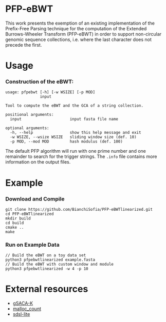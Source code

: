 # PFP-eBWT
This work presents the exemption of an existing implementation of the Prefix-Free Parsing technique for the computation of the Extended Burrows-Wheeler Transform (PFP-eBWT) in order to support non-circular genomic sequence collections, i.e. where the last character does not precede the first.

# Usage

### Construction of the eBWT:
```
usage: pfpebwt [-h] [-w WSIZE] [-p MOD] 
               input

Tool to compute the eBWT and the GCA of a string collection.

positional arguments:
  input                     input fasta file name

optional arguments:
  -h, --help                show this help message and exit
  -w WSIZE, --wsize WSIZE   sliding window size (def. 10)
  -p MOD, --mod MOD         hash modulus (def. 100)
```
The default PFP algorithm will run with one prime number and one remainder to search for the trigger strings. 
The `.info` file contains more information on the output files.

# Example
### Download and Compile

```console
git clone https://github.com/BianchiSofia/PFP-eBWTlinearized.git
cd PFP-eBWTlinearized
mkdir build
cd build
cmake ..
make
```

### Run on Example Data

```console
// Build the eBWT on a toy data set
python3 pfpebwtlinearized example.fasta 
// Build the eBWT with custom window and module
python3 pfpebwtlinearized -w 4 -p 10
```
# External resources

* [gSACA-K](https://github.com/felipelouza/gsa-is.git)
* [malloc_count](https://github.com/bingmann/malloc_count)
* [sdsl-lite](https://github.com/simongog/sdsl-lite)
